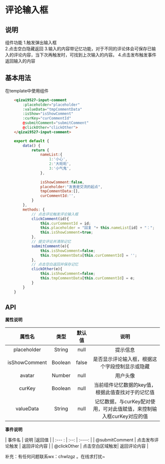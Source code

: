# 评论输入框

## 说明

组件功能
1.触发弹出输入框  
2.点击空白隐藏返回
3.输入的内容带记忆功能，对于不同的评论体会可保存已输入的评论内容，当下次再触发时，可找到上次输入的内容。
4.点击发布触发事件返回输入的内容

## 基本用法

在template中使用组件  
```html
	<qizai9527-input-comment 
		:placeholder="placeholder" 
		:valueData="tmpCommentData" 
		:isShow="isShowComment" 
		:curKey="curCommentId"
		@submitComment="submitComment"  
		@clickOther="clickOther">
	</qizai9527-input-comment>
```  

```javascript
	export default {
		data() {
			return {
				nameList:{
					1:'小心',
					2:'大呃呃',
					3:'小气鬼',
				},
				
				isShowComment:false,
				placeholder:"友善是交流的起点",
				tmpCommentData:[],
				curCommentId:'',
			}
		},
		methods: {
			// 点击评论触发评论输入框
			clickComment(id){
				this.curCommentId = id;
				this.placeholder = "回复 "+ this.nameList[id] + "：";
				this.isShowComment=true;
			},
			// 提交评论并清除记忆
			submitComment(e){
				this.isShowComment=false;
				this.tmpCommentData[this.curCommentId] = '';
			},
			// 点击空白返回并保存记忆
			clickOther(e){
				this.isShowComment=false;
				this.tmpCommentData[this.curCommentId] = e;
			}
		}
	}
```

## API

**属性说明**

|属性名|类型|默认值|说明|
:---:|:----:|:---:|:--:|
|placeholder|String|null|提示信息|
| isShowComment | Boolean |  false  | 是否显示评论输入框，根据这个字段控制显示或隐藏 |
| avatar | Number |  null  | 用户头像 |
| curKey | Boolean |  null  | 当前组件记忆数据的key值，根据此值查找对于的记忆值 |
| valueData | String |  null  | 记忆数据，与curKey配对使用，可对此值赋值，来控制输入框curKey对应的值 |

**事件说明**  

|   事件名   |  说明  |返回值 |
| :--- : | :--: | :----: |
|  @submitComment   | 点击发布评论触发 | 返回评论内容 |
| @clickOther | 点击空白区域触发|  返回评论内容    |


补充：有任何问题联系wx：chwlzgz 。在线求打扰~